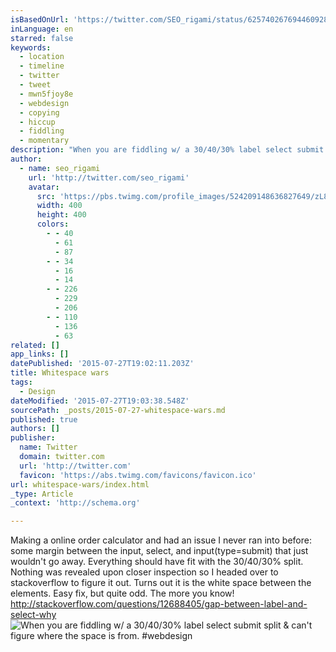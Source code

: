 ```yaml
---
isBasedOnUrl: 'https://twitter.com/SEO_rigami/status/625740267694460928'
inLanguage: en
starred: false
keywords:
  - location
  - timeline
  - twitter
  - tweet
  - mwn5fjoy8e
  - webdesign
  - copying
  - hiccup
  - fiddling
  - momentary
description: "When you are fiddling w/ a 30/40/30% label select submit split & can't figure where the space is from. #webdesign"
author:
  - name: seo_rigami
    url: 'http://twitter.com/seo_rigami'
    avatar:
      src: 'https://pbs.twimg.com/profile_images/524209148636827649/zL8GHhjN_400x400.png'
      width: 400
      height: 400
      colors:
        - - 40
          - 61
          - 87
        - - 34
          - 16
          - 14
        - - 226
          - 229
          - 206
        - - 110
          - 136
          - 63
related: []
app_links: []
datePublished: '2015-07-27T19:02:11.203Z'
title: Whitespace wars
tags:
  - Design
dateModified: '2015-07-27T19:03:38.548Z'
sourcePath: _posts/2015-07-27-whitespace-wars.md
published: true
authors: []
publisher:
  name: Twitter
  domain: twitter.com
  url: 'http://twitter.com'
  favicon: 'https://abs.twimg.com/favicons/favicon.ico'
url: whitespace-wars/index.html
_type: Article
_context: 'http://schema.org'

---
```

Making a online order calculator and had an issue I never ran into before: some margin between the input, select, and input(type=submit) that just wouldn't go away. Everything should have fit with the 30/40/30% split. Nothing was revealed upon closer inspection so I headed over to stackoverflow to figure it out. Turns out it is the white space between the elements. Easy fix, but quite odd. The more you know!
http://stackoverflow.com/questions/12688405/gap-between-label-and-select-why
![When you are fiddling w&sol; a 30&sol;40&sol;30&percnt; label select submit split & can't figure where the space is from&period; &num;webdesign](https://pbs.twimg.com/media/CK8TdSdWwAAYyMl.png:large)